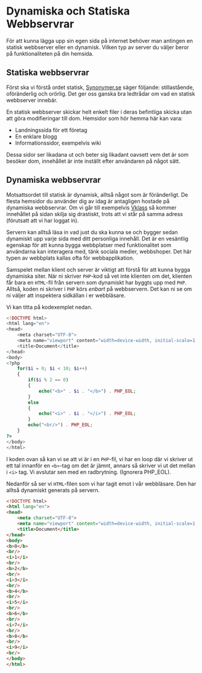 # Dynamiska och Statiska Webbservrar
För att kunna lägga upp sin egen sida på internet behöver man antingen en statisk webbserver eller en dynamisk. Vilken typ av server du väljer beror på funktionaliteten på din hemsida. 
## Statiska webbservrar
Först ska vi förstå ordet statisk, [Synonymer.se](https://www.synonymer.se/sv-syn/statisk) säger följande: stillastående, oföränderlig och orörlig. Det ger oss ganska bra ledtrådar om vad en statisk webbserver innebär. 

En statisk webbserver skickar helt enkelt filer i deras befintliga skicka utan att göra modifieringar till dom. Hemsidor som hör hemma här kan vara:
+ Landningssida för ett företag
+ En enklare blogg
+ Informationssidor, exempelvis wiki

Dessa sidor ser likadana ut och beter sig likadant oavsett vem det är som besöker dom, innehållet är inte inställt efter användaren på något sätt.

## Dynamiska webbservrar
Motsattsordet till statisk är dynamisk, alltså något som är föränderligt. De flesta hemsidor du använder dig av idag är antagligen hostade på dynamiska webbservrar. Om vi går till exempelvis [Vklass](https://www.vklass.se/) så kommer innehållet på sidan skilja sig drastiskt, trots att vi står på samma adress (förutsatt att vi har loggat in).

Servern kan alltså läsa in vad just du ska kunna se och bygger sedan dynamiskt upp varje sida med ditt personliga innehåll. Det är en vesäntlig egenskap för att kunna bygga webbplatser med funktionalitet som användarna kan interagera med, tänk sociala medier, webbshoper. Det här typen av webbplats kallas ofta för webbapplikation.

Samspelet mellan klient och server är viktigt att förstå för att kunna bygga dynamiska siter. När ni skriver ```PHP```-kod så vet inte klienten om det, klienten får bara en ```HTML```-fil från servern som dynamiskt har byggts upp med ```PHP```. Alltså, koden ni skriver i ```PHP``` körs _enbart_ på webbservern. Det kan ni se om ni väljer att inspektera sidkällan i er webbläsare.

Vi kan titta på kodexemplet nedan.
```php
<!DOCTYPE html>
<html lang="en">
<head>
    <meta charset="UTF-8">
    <meta name="viewport" content="width=device-width, initial-scale=1.0">
    <title>Document</title>
</head>
<body>
<?php
    for($i = 0; $i < 10; $i++)
    {
        if($i % 2 == 0)
        {
            echo("<b>" . $i . "</b>") . PHP_EOL;
        } 
        else 
        {
            echo("<i>" . $i . "</i>") . PHP_EOL;
        }
        echo("<br/>") . PHP_EOL;
    }
?>
</body>
</html>
```
I koden ovan så kan vi se att vi är i en ```PHP```-fil, vi har en loop där vi skriver ut ett tal innanför en ```<b>```-tag om det är jämnt, annars så skriver vi ut det mellan i ```<i>``` tag. Vi avslutar sen med en radbrytning. (Ignorera PHP_EOL).

Nedanför så ser vi ```HTML```-filen som vi har tagit emot i vår webbläsare. Den har alltså dynamiskt generats på servern.

```html
<!DOCTYPE html>
<html lang="en">
<head>
    <meta charset="UTF-8">
    <meta name="viewport" content="width=device-width, initial-scale=1.0">
    <title>Document</title>
</head>
<body>
<b>0</b>
<br/>
<i>1</i>
<br/>
<b>2</b>
<br/>
<i>3</i>
<br/>
<b>4</b>
<br/>
<i>5</i>
<br/>
<b>6</b>
<br/>
<i>7</i>
<br/>
<b>8</b>
<br/>
<i>9</i>
<br/>
</body>
</html>
``` 

